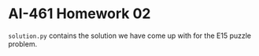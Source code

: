 # AI-461 Homework 02

`solution.py` contains the solution we have come up with for the E15 puzzle problem.